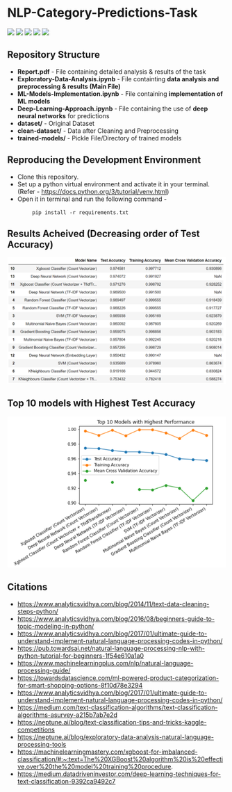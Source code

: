 # NLP-Category-Predictions-Task
<img src="https://img.shields.io/github/stars/kushagra219/NLP-Category-Predictions-Task?style=social"> <img src="https://img.shields.io/github/forks/kushagra219/NLP-Category-Predictions-Task?style=social"> <img src="https://img.shields.io/badge/made%20by-Kushagra%20Garg-blue"> <img src="https://img.shields.io/tokei/lines/github/kushagra219/NLP-Category-Predictions-Task">  <img src="https://img.shields.io/github/repo-size/kushagra219/NLP-Category-Predictions-Task">

## Repository Structure
* <strong>Report.pdf</strong> - File containing detailed analysis & results of the task 
* <strong>Exploratory-Data-Analysis.ipynb</strong> - File containting <strong>data analysis and preprocessing & results (Main File)</strong>
* <strong>ML-Models-Implementation.ipynb</strong> - File containing <strong>implementation of ML models</strong>
* <strong>Deep-Learning-Approach.ipynb</strong> - File containing the use of <strong>deep neural networks</strong> for predictions
* <strong>dataset/</strong> - Original Dataset
* <strong>clean-dataset/</strong> - Data after Cleaning and Preprocessing
* <strong>trained-models/</strong> - Pickle File/Directory of trained models

## Reproducing the Development Environment
* Clone this repository.
* Set up a python virtual environment and activate it in your terminal. (Refer - <a>https://docs.python.org/3/tutorial/venv.html</a>)
* Open it in terminal and run the following command - 
~~~ 
        pip install -r requirements.txt
~~~

## Results Acheived (Decreasing order of Test Accuracy)
<img src="assets/results.PNG">

## Top 10 models with Highest Test Accuracy
<img src="assets/top-models.perf.PNG">

## Citations
* https://www.analyticsvidhya.com/blog/2014/11/text-data-cleaning-steps-python/
* https://www.analyticsvidhya.com/blog/2016/08/beginners-guide-to-topic-modeling-in-python/
* https://www.analyticsvidhya.com/blog/2017/01/ultimate-guide-to-understand-implement-natural-language-processing-codes-in-python/
* https://pub.towardsai.net/natural-language-processing-nlp-with-python-tutorial-for-beginners-1f54e610a1a0
* https://www.machinelearningplus.com/nlp/natural-language-processing-guide/
* https://towardsdatascience.com/ml-powered-product-categorization-for-smart-shopping-options-8f10d78e3294
* https://www.analyticsvidhya.com/blog/2017/01/ultimate-guide-to-understand-implement-natural-language-processing-codes-in-python/
* https://medium.com/text-classification-algorithms/text-classification-algorithms-asurvey-a215b7ab7e2d
* https://neptune.ai/blog/text-classification-tips-and-tricks-kaggle-competitions
* https://neptune.ai/blog/exploratory-data-analysis-natural-language-processing-tools
* https://machinelearningmastery.com/xgboost-for-imbalanced-classification/#:~:text=The%20XGBoost%20algorithm%20is%20effective,over%20the%20model%20training%20procedure.
* https://medium.datadriveninvestor.com/deep-learning-techniques-for-text-classification-9392ca9492c7
